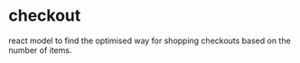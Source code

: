 # checkout
react model to find the optimised way for shopping checkouts based on the number of items.
